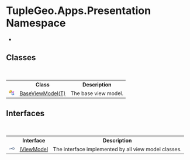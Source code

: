# TupleGeo.Apps.Presentation Namespace
 

-


## Classes
&nbsp;<table><tr><th></th><th>Class</th><th>Description</th></tr><tr><td>![Public class](media/pubclass.gif "Public class")</td><td><a href="T_TupleGeo_Apps_Presentation_BaseViewModel_1">BaseViewModel(T)</a></td><td>
The base view model.</td></tr></table>

## Interfaces
&nbsp;<table><tr><th></th><th>Interface</th><th>Description</th></tr><tr><td>![Public interface](media/pubinterface.gif "Public interface")</td><td><a href="T_TupleGeo_Apps_Presentation_IViewModel">IViewModel</a></td><td>
The interface implemented by all view model classes.</td></tr></table>&nbsp;
